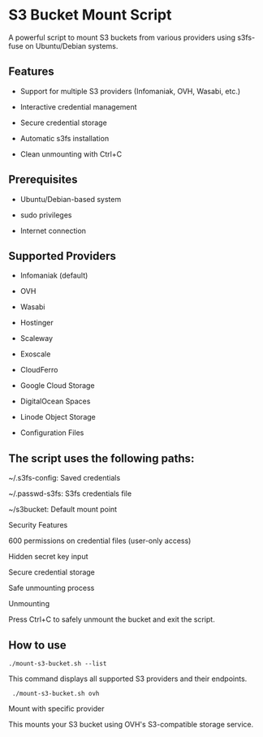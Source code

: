 
# S3 Bucket Mount Script

  

A powerful script to mount S3 buckets from various providers using s3fs-fuse on Ubuntu/Debian systems.

  

## Features

  

- Support for multiple S3 providers (Infomaniak, OVH, Wasabi, etc.)

- Interactive credential management

- Secure credential storage

- Automatic s3fs installation

- Clean unmounting with Ctrl+C

  

## Prerequisites

  

- Ubuntu/Debian-based system

- sudo privileges

- Internet connection

  
  

## Supported Providers

  

- Infomaniak (default)

- OVH

- Wasabi

- Hostinger

- Scaleway

- Exoscale

- CloudFerro

- Google Cloud Storage

- DigitalOcean Spaces

- Linode Object Storage

- Configuration Files

  

## The script uses the following paths:

  

~/.s3fs-config: Saved credentials

~/.passwd-s3fs: S3fs credentials file

~/s3bucket: Default mount point

Security Features

600 permissions on credential files (user-only access)

Hidden secret key input

Secure credential storage

Safe unmounting process

Unmounting

Press Ctrl+C to safely unmount the bucket and exit the script.

  

## How to use

    ./mount-s3-bucket.sh --list

This command displays all supported S3 providers and their endpoints.

     ./mount-s3-bucket.sh ovh

Mount with specific provider

This mounts your S3 bucket using OVH's S3-compatible storage service.
